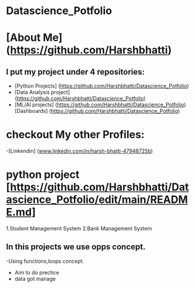# Datascience_Potfolio
# [About Me] (https://github.com/Harshbhatti)
## I put my project under 4 repositories:
- [Python Projects] (https://github.com/Harshbhatti/Datascience_Potfolio)
- [Data Analysis project] (https://github.com/Harshbhatti/Datascience_Potfolio)
- [ML/AI projects] (https://github.com/Harshbhatti/Datascience_Potfolio)
  [Dashboards] (https://github.com/Harshbhatti/Datascience_Potfolio)
  
# checkout My other Profiles:
-[Linkendin] (www.linkedin.com/in/harsh-bhatti-47948725b)

# python project [https://github.com/Harshbhatti/Datascience_Potfolio/edit/main/README.md]
1.Student Management System
2.Bank Management System

## In this projects we use opps concept.
-Using functions,loops concept.
- Aim to do prectice
- data got manage
